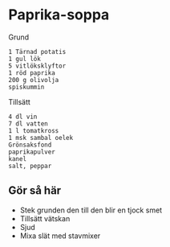 # Paprika-soppa
Grund
```
1 Tärnad potatis
1 gul lök
5 vitlöksklyftor
1 röd paprika
200 g olivolja
spiskummin
```

Tillsätt
```
4 dl vin
7 dl vatten
1 l tomatkross
1 msk sambal oelek
Grönsaksfond
paprikapulver
kanel
salt, peppar
```

## Gör så här
* Stek grunden den till den blir en tjock smet
* Tillsätt vätskan
* Sjud
* Mixa slät med stavmixer
